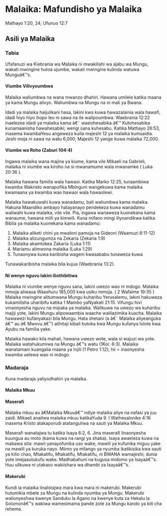 ﻿# Malaika: Mafundisho ya Malaika

Mathayo 1:20, 24; Ufunuo 12:7

## Asili ya Malaika

### Tabia

Ufafanuzi wa Kiebrania wa Malaika ni mwakilishi wa ajabu wa Mungu, wakati mwingine hutoa ujumbe, wakati mwingine kulinda watuwa Munguâ€™s.

#### Viumbe Vilivyoumbwa

Malaika waliumbwa na wana mwanzo dhahiri. Hawana umilele katika maana ya kama Mungu alivyo. Waliumbwa na Mungu na ni mali ya Bwana.

Idadi ya malaika haijulikani hasa, lakini kwa kuwa hawazalainia wala hawafi, idadi hiyo hiyo iliopo leo ni sawa na ile walipoumbwa. Waebrania 12:22 inaelezea idadi ya malaika kama â€˜ wasiohesabika.â€™ Kutohesabika kunamaanisha hawahesabiki; wengi sana kuhesabu. Katika Mathayo 26:53, inasema kwambaYesu angeweza kuita majeshi 12 ya malaika kumsaidia. Jeshi moja ni sawa na watu 6,000; Majeshi 12 yange kuwa malaika 72,000.

#### Viumbe wa Roho (Zaburi 104:4)

Ingawa malaika wana majina ya kiume, kama vile Mikaeli na Gabrieli, malaika ni viumbe wa kiroho na si mwanamume wala mwanamke ( Luka 20:36 ).

Malaika hawana familia wala hawaoi. Katika Marko 12:25, tunaambiwa kwamba Wakristo wanapofika Mbinguni wangekuwa kama malaika kwamaana ya kwamba wao hawaoi wala hawaolewi.

Malaika hawakuwahi kuwa wanadamu, bali waliumbwa kama malaika. Hakuna Maandiko ambayo hatayanayo pendekeza kuwa wanadamu waliwahi kuwa malaika, vile vile. Pia, ingawa wanaweza kuonekana kama wanaume, hawana miili ya kimwili. Kuna mifano mingi iliyoandikwa katika Biblia ya malaika kuonekana kama wanadamu:

1. Malaika aliketi chini ya mwaloni pamoja na Gideoni (Waamuzi 6:11-12)
2. Malaika alizungumza na Zekaria (Zekaria 1:9)
3. Malaika akamtokea  Zakaria (Luka 1:11)
4. Mariamu alimwona malaika (Luka 1:29)
5. Tunaonywa kuwa karibisha wageni kwasababu tunaweza kuwa

Tunawakaribisha malaika bila kujua (Waebrania 13:2).

#### Ni wenye nguvu lakini iliothibitiwa

Malaika ni viumbe wenye nguvu sana, lakini uwezo wao ni mdogo. Malaika mmoja aliwaua Waashuru 185,000 kwa usiku mmoja. ( 2 Wafalme 19:35 ) Malaika mwingine alitumwana Mungu kuharibu Yerusalemu, lakini hakuweza kukamilisha uharibifu katika 1 Mambo yaNyakati 21:15. Vifungu hivi vinaonyesha nguvu na mipaka ya malaika. Walikuwa na uwezo wa kuharibu majiji yote, lakini Mungu alipowaambia waache walilazimika kuacha. Malaika hawawezi kufanyakazi bila Mungu. Hata shetani (a â€˜ Malaika aliyeanguka â€™ au â€ Mwovu â€™) alihitaji kibali kutoka kwa Mungu kufanya lolote kwa Ayubu na familia yake.

Malaika hawako kila mahali, hawana uwezo wote, wala si wajuzi  wa yote. Malaika watahukumiwa na Mungu â€™s watu (1Kor. 6:3). Malaika wanatamani kuangalia maana ya Injili (1 Petro 1:12); hii = inaonyesha kwamba uelewa wao ni mdogo.

### Madaraja

Kuna madaraja yaliyodhahiri ya  malaika.

#### Malaika Mkuu

#### Maserafi

Malaika mkuu au â€Malaika Mkuuâ€™ ndiye malaika aliye na nafasi ya juu zaidi. Mikaeli anaitwa malaika mkuu katikaYuda 9. I Wathesalonike 4:16 inasema Kristo atakaporudi atatanguliwa na sauti ya Malaika Mkuu.

Maserafi wanatajwa tu katika Isaya 6:2, 6. Jina maserafi linaonyesha kuungua au moto (kama kuwa na rangi ya shaba). Isaya awaeleza kuwa na mabawa sita: mawii yanayofunika uso wake, mawili ya kufunika miguu yake na mawili ya kuruka nayo. Miimo ya milango ya nyumba ikatikisika kwa sauti ya kilio chao, Mtakatifu, Mtakatifu, Mtakatifu, ni BWANA wamajeshi; dunia yote imejaautukufu wake. Madhabahuni na kugusa midomo ya Isayaâ€™s. Huu ulikuwa ni utakaso wakiishara wa dhambi za Isayaâ€™s.

#### Makerubi

Kundi la malaika linalotajwa mara kwa mara ni makerubi. Makerubi hutumikia mbele za Mungu na kulinda nyumba ya Mungu. Makerubi walionyeshwa kwenye Sanduku la Agano na kwenye kuta za Hekalu la Solomonâ€™s wakiwa wamesimama pande zote za Mungu kando ya kiti cha rehema.

